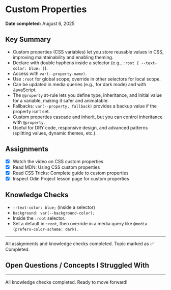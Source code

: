 # Custom Properties

**Date completed:** August 6, 2025

## Key Summary

- Custom properties (CSS variables) let you store reusable values in CSS, improving maintainability and enabling theming.
- Declare with double hyphens inside a selector (e.g., `:root { --text-color: blue; }`).
- Access with `var(--property-name)`.
- Use `:root` for global scope; override in other selectors for local scope.
- Can be updated in media queries (e.g., for dark mode) and with JavaScript.
- The `@property` at-rule lets you define type, inheritance, and initial value for a variable, making it safer and animatable.
- Fallbacks: `var(--property, fallback)` provides a backup value if the property isn’t set.
- Custom properties cascade and inherit, but you can control inheritance with `@property`.
- Useful for DRY code, responsive design, and advanced patterns (splitting values, dynamic themes, etc.).

## Assignments
- [x] Watch the video on CSS custom properties
- [x] Read MDN: Using CSS custom properties
- [x] Read CSS Tricks: Complete guide to custom properties
- [x] Inspect Odin Project lesson page for custom properties

## Knowledge Checks
  - `--text-color: blue;` (inside a selector)
  - `background: var(--background-color);`
  - Inside the `:root` selector.
  - Set a default in `:root`, then override in a media query like `@media (prefers-color-scheme: dark)`.
---
All assignments and knowledge checks completed. Topic marked as ✅ Completed.
## Open Questions / Concepts I Struggled With

---
All knowledge checks completed. Ready to move forward!
